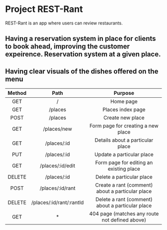 # Project REST-Rant

REST-Rant is an app where users can review restaurants.
## Having a reservation system in place for clients to book ahead, improving the customer expeirence. Reservation system at a given place.

## Having clear visuals of the dishes offered on the menu
| Method |           Path           |                      Purpose                     |
|:------:|:------------------------:|:------------------------------------------------:|
|   GET  |             /            |                     Home page                    |
|   GET  |          /places         |                 Places index page                |
|  POST  |          /places         |                 Create new place                 |
|   GET  |        /places/new       |        Form page for creating a new place        |
|   GET  |        /places/:id       |         Details about a particular place         |
|   PUT  |        /places/:id       |             Update a particular place            |
|   GET  |     /places/:id/edit     |      Form page for editing an existing place     |
| DELETE |        /places/:id       |             Delete a particular place            |
|  POST  |     /places/:id/rant     | Create a rant (comment) about a particular place |
| DELETE | /places/:id/rant/:rantId | Delete a rant (comment) about a particular place |
|   GET  |             *            |  404 page (matches any route not defined above) |  

